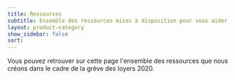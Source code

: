 ```yaml
---
title: Ressources
subtitle: Ensemble des ressources mises à disposition pour vous aider
layout: product-category
show_sidebar: false
sort: 
---
```

Vous pouvez retrouver sur cette page l'ensemble des ressources que nous créons dans le cadre de la grève des loyers 2020.
